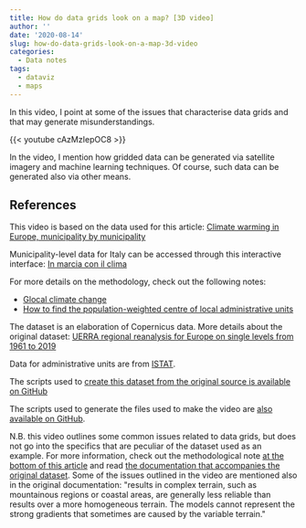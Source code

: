 ```yaml
---
title: How do data grids look on a map? [3D video]
author: ''
date: '2020-08-14'
slug: how-do-data-grids-look-on-a-map-3d-video
categories:
  - Data notes
tags:
  - dataviz
  - maps
---
```


In this video, I point at some of the issues that characterise data grids and that may generate misunderstandings. 

{{< youtube cAzMzIepOC8 >}}

In the video, I mention how gridded data can be generated via satellite imagery and machine learning techniques. Of course, such data can be generated also via other means.

## References

This video is based on the data used for this article:
[Climate warming in Europe, municipality by municipality](https://www.europeandatajournalism.eu/eng/News/Data-news/Climate-warming-in-Europe-municipality-by-municipality)

Municipality-level data for Italy can be accessed through this interactive interface: [In marcia con il clima](https://datavis.europeandatajournalism.eu/obct/marciaclima/)

For more details on the methodology, check out the following notes:

- [Glocal climate change](https://medium.com/european-data-journalism-network/glocal-climate-change-2071830aa640)
- [How to find the population-weighted centre of local administrative units](https://medium.com/european-data-journalism-network/how-to-find-the-population-weighted-centre-of-local-administrative-units-a0d198fc91f7)

The dataset is an elaboration of Copernicus data. More details about the original dataset: 
[UERRA regional reanalysis for Europe on single levels from 1961 to 2019](https://cds.climate.copernicus.eu/cdsapp#!/dataset/reanalysis-uerra-europe-single-levels)

Data for administrative units are from [ISTAT](https://www.istat.it/it/archivio/222527).

The scripts used to [create this dataset from the original source is available on GitHub](https://github.com/giocomai/mescan_surfex_2m)

The scripts used to generate the files used to make the video are [also available on GitHub](https://github.com/giocomai/google_earth_studio_with_R_mescan_surfex_2m).



N.B. this video outlines some common issues related to data grids, but does not go into the specifics that are peculiar of the dataset used as an example. For more information, check out the methodological note [at the bottom of this article](https://www.europeandatajournalism.eu/eng/News/Data-news/Climate-warming-in-Europe-municipality-by-municipality) and read [the documentation that accompanies the original dataset](
https://cds.climate.copernicus.eu/cdsapp#!/dataset/reanalysis-uerra-europe-single-levels?tab=doc). Some of the issues outlined in the video are mentioned also in the original documentation: "results in complex terrain, such as mountainous regions or coastal areas, are generally less reliable than results over a more homogeneous terrain. The models cannot represent the strong gradients that sometimes are caused by the variable terrain."



